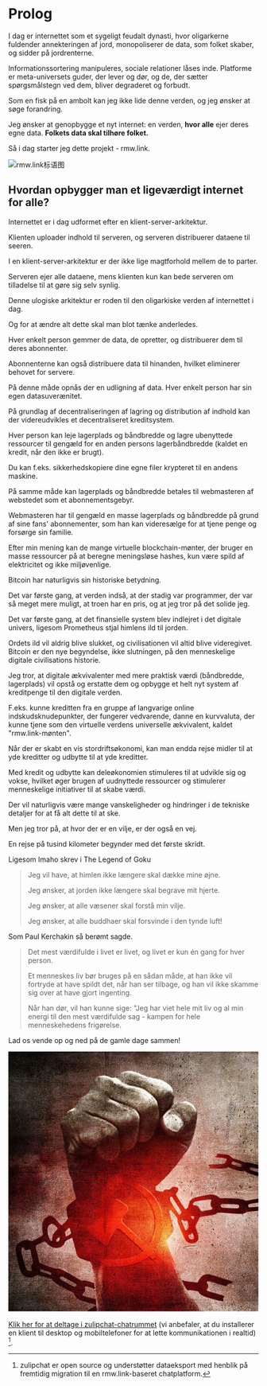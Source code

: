 # Prolog

I dag er internettet som et sygeligt feudalt dynasti, hvor oligarkerne fuldender annekteringen af jord, monopoliserer de data, som folket skaber, og sidder på jordrenterne.

Informationssortering manipuleres, sociale relationer låses inde. Platforme er meta-universets guder, der lever og dør, og de, der sætter spørgsmålstegn ved dem, bliver degraderet og forbudt.

Som en fisk på en ambolt kan jeg ikke lide denne verden, og jeg ønsker at søge forandring.

Jeg ønsker at genopbygge et nyt internet: en verden, **hvor alle** ejer deres egne data. **Folkets data skal tilhøre folket.**

Så i dag starter jeg dette projekt - rmw.link.

![rmw.link标语图](/slogan.svg)

## Hvordan opbygger man et ligeværdigt internet for alle?

Internettet er i dag udformet efter en klient-server-arkitektur.

Klienten uploader indhold til serveren, og serveren distribuerer dataene til seeren.

I en klient-server-arkitektur er der ikke lige magtforhold mellem de to parter.

Serveren ejer alle dataene, mens klienten kun kan bede serveren om tilladelse til at gøre sig selv synlig.

Denne ulogiske arkitektur er roden til den oligarkiske verden af internettet i dag.

Og for at ændre alt dette skal man blot tænke anderledes.

Hver enkelt person gemmer de data, de opretter, og distribuerer dem til deres abonnenter.

Abonnenterne kan også distribuere data til hinanden, hvilket eliminerer behovet for servere.

På denne måde opnås der en udligning af data. Hver enkelt person har sin egen datasuverænitet.

På grundlag af decentraliseringen af lagring og distribution af indhold kan der videreudvikles et decentraliseret kreditsystem.

Hver person kan leje lagerplads og båndbredde og lagre ubenyttede ressourcer til gengæld for en anden persons lagerbåndbredde (kaldet en kredit, når den ikke er brugt).

Du kan f.eks. sikkerhedskopiere dine egne filer krypteret til en andens maskine.

På samme måde kan lagerplads og båndbredde betales til webmasteren af webstedet som et abonnementsgebyr.

Webmasteren har til gengæld en masse lagerplads og båndbredde på grund af sine fans' abonnementer, som han kan videresælge for at tjene penge og forsørge sin familie.

Efter min mening kan de mange virtuelle blockchain-mønter, der bruger en masse ressourcer på at beregne meningsløse hashes, kun være spild af elektricitet og ikke miljøvenlige.

Bitcoin har naturligvis sin historiske betydning.

Det var første gang, at verden indså, at der stadig var programmer, der var så meget mere muligt, at troen har en pris, og at jeg tror på det solide jeg.

Det var første gang, at det finansielle system blev indlejret i det digitale univers, ligesom Prometheus stjal himlens ild til jorden.

Ordets ild vil aldrig blive slukket, og civilisationen vil altid blive videregivet. Bitcoin er den nye begyndelse, ikke slutningen, på den menneskelige digitale civilisations historie.

Jeg tror, at digitale ækvivalenter med mere praktisk værdi (båndbredde, lagerplads) vil opstå og erstatte dem og opbygge et helt nyt system af kreditpenge til den digitale verden.

F.eks. kunne kreditten fra en gruppe af langvarige online indskudsknudepunkter, der fungerer vedvarende, danne en kurvvaluta, der kunne tjene som den virtuelle verdens universelle ækvivalent, kaldet "rmw.link-mønten".

Når der er skabt en vis stordriftsøkonomi, kan man endda rejse midler til at yde kreditter og udbytte til at yde kreditter.

Med kredit og udbytte kan deleøkonomien stimuleres til at udvikle sig og vokse, hvilket øger brugen af uudnyttede ressourcer og stimulerer menneskelige initiativer til at skabe værdi.

Der vil naturligvis være mange vanskeligheder og hindringer i de tekniske detaljer for at få alt dette til at ske.

Men jeg tror på, at hvor der er en vilje, er der også en vej.

En rejse på tusind kilometer begynder med det første skridt.

Ligesom Imaho skrev i The Legend of Goku

> Jeg vil have, at himlen ikke længere skal dække mine øjne.
> 
> Jeg ønsker, at jorden ikke længere skal begrave mit hjerte.
> 
> Jeg ønsker, at alle væsener skal forstå min vilje.
> 
> Jeg ønsker, at alle buddhaer skal forsvinde i den tynde luft!

Som Paul Kerchakin så berømt sagde.

> Det mest værdifulde i livet er livet, og livet er kun én gang for hver person.
> 
> Et menneskes liv bør bruges på en sådan måde, at han ikke vil fortryde at have spildt det, når han ser tilbage, og han vil ikke skamme sig over at have gjort ingenting.
> 
> Når han dør, vil han kunne sige: "Jeg har viet hele mit liv og al min energi til den mest værdifulde sag - kampen for hele menneskehedens frigørelse.

Lad os vende op og ned på de gamle dage sammen!

![](https://raw.githubusercontent.com/gcxfd/img/gh-pages/1.jpg)

[Klik her for at deltage i zulipchat-chatrummet](https://rmw.zulipchat.com) (vi anbefaler, at du installerer en klient til desktop og mobiltelefoner for at lette kommunikationen i realtid) [^1].

[^1]: zulipchat er open source og understøtter dataeksport med henblik på fremtidig migration til en rmw.link-baseret chatplatform.